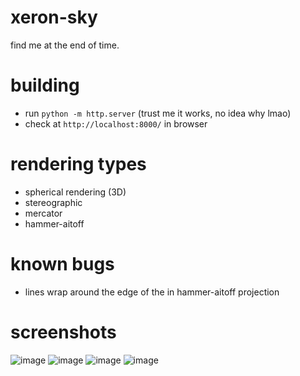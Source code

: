 # xeron-sky
find me at the end of time.

# building
- run `python -m http.server` (trust me it works, no idea why lmao)
- check at `http://localhost:8000/` in browser

# rendering types
- spherical rendering (3D)
- stereographic
- mercator
- hammer-aitoff

# known bugs
- lines wrap around the edge of the in hammer-aitoff projection

# screenshots
![image](https://github.com/user-attachments/assets/8619cc07-5ff1-4964-8f5a-82bdd157dae6)
![image](https://github.com/user-attachments/assets/093f58cd-082c-4a82-8193-5a9fd8c9ed5b)
![image](https://github.com/user-attachments/assets/72772bd8-4b46-4e8a-bf1b-4d74c0805d8f)
![image](https://github.com/user-attachments/assets/2981663b-212a-4023-a294-17f2d950c52c)

